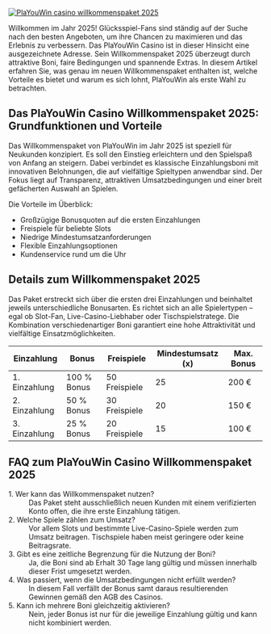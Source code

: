 [![PlaYouWin casino willkommenspaket 2025](https://123-caf.pages.dev/gitsignup.png)](https://vrmoo.ru/Bt82HjjY)

<div>   <p>Willkommen im Jahr 2025! Glücksspiel-Fans sind ständig auf der Suche nach den besten Angeboten, um ihre Chancen zu maximieren und das Erlebnis zu verbessern. Das PlaYouWin Casino ist in dieser Hinsicht eine ausgezeichnete Adresse. Sein Willkommenspaket 2025 überzeugt durch attraktive Boni, faire Bedingungen und spannende Extras. In diesem Artikel erfahren Sie, was genau im neuen Willkommenspaket enthalten ist, welche Vorteile es bietet und warum es sich lohnt, PlaYouWin als erste Wahl zu betrachten.</p>    <h2>Das PlaYouWin Casino Willkommenspaket 2025: Grundfunktionen und Vorteile</h2>   <p>Das Willkommenspaket von PlaYouWin im Jahr 2025 ist speziell für Neukunden konzipiert. Es soll den Einstieg erleichtern und den Spielspaß von Anfang an steigern. Dabei verbindet es klassische Einzahlungsboni mit innovativen Belohnungen, die auf vielfältige Spieltypen anwendbar sind. Der Fokus liegt auf Transparenz, attraktiven Umsatzbedingungen und einer breit gefächerten Auswahl an Spielen.</p>    <p>Die Vorteile im Überblick:</p>   <ul>   <li>Großzügige Bonusquoten auf die ersten Einzahlungen</li>   <li>Freispiele für beliebte Slots</li>   <li>Niedrige Mindestumsatzanforderungen</li>   <li>Flexible Einzahlungsoptionen</li>   <li>Kundenservice rund um die Uhr</li>   </ul>    <h2>Details zum Willkommenspaket 2025</h2>   <p>Das Paket erstreckt sich über die ersten drei Einzahlungen und beinhaltet jeweils unterschiedliche Bonusarten. Es richtet sich an alle Spielertypen – egal ob Slot-Fan, Live-Casino-Liebhaber oder Tischspielstratege. Die Kombination verschiedenartiger Boni garantiert eine hohe Attraktivität und vielfältige Einsatzmöglichkeiten.</p>    <table>   <thead>   <tr>   <th>Einzahlung</th>   <th>Bonus</th>   <th>Freispiele</th>   <th>Mindestumsatz (x)</th>   <th>Max. Bonus</th>   </tr>   </thead>   <tbody>   <tr>   <td>1. Einzahlung</td>   <td>100 % Bonus</td>   <td>50 Freispiele</td>   <td>25</td>   <td>200 €</td>   </tr>   <tr>   <td>2. Einzahlung</td>   <td>50 % Bonus</td>   <td>30 Freispiele</td>   <td>20</td>   <td>150 €</td>   </tr>   <tr>   <td>3. Einzahlung</td>   <td>25 % Bonus</td>   <td>20 Freispiele</td>   <td>15</td>   <td>100 €</td>   </tr>   </tbody>   </table>    <h2>FAQ zum PlaYouWin Casino Willkommenspaket 2025</h2>   <dl>   <dt>1. Wer kann das Willkommenspaket nutzen?</dt>   <dd>Das Paket steht ausschließlich neuen Kunden mit einem verifizierten Konto offen, die ihre erste Einzahlung tätigen.</dd>    <dt>2. Welche Spiele zählen zum Umsatz?</dt>   <dd>Vor allem Slots und bestimmte Live-Casino-Spiele werden zum Umsatz beitragen. Tischspiele haben meist geringere oder keine Beitragsrate.</dd>    <dt>3. Gibt es eine zeitliche Begrenzung für die Nutzung der Boni?</dt>   <dd>Ja, die Boni sind ab Erhalt 30 Tage lang gültig und müssen innerhalb dieser Frist umgesetzt werden.</dd>    <dt>4. Was passiert, wenn die Umsatzbedingungen nicht erfüllt werden?</dt>   <dd>In diesem Fall verfällt der Bonus samt daraus resultierenden Gewinnen gemäß den AGB des Casinos.</dd>    <dt>5. Kann ich mehrere Boni gleichzeitig aktivieren?</dt>   <dd>Nein, jeder Bonus ist nur für die jeweilige Einzahlung gültig und kann nicht kombiniert werden.</dd>   </dl>   </div>